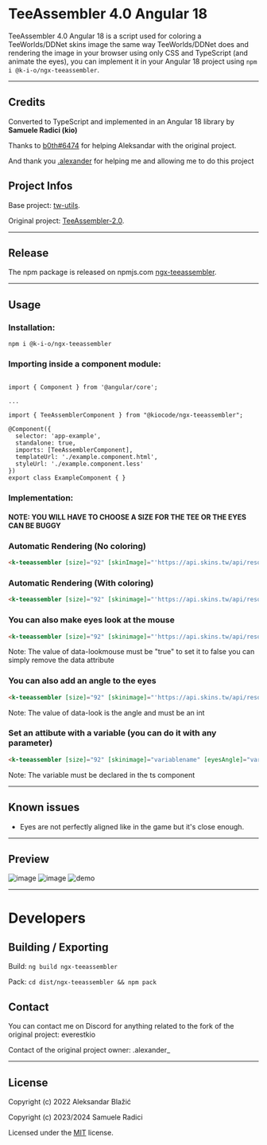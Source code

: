 # TeeAssembler 4.0 Angular 18

TeeAssembler 4.0 Angular 18 is a script used for coloring a TeeWorlds/DDNet skins image the same way TeeWorlds/DDNet does and rendering the image in your browser using only CSS and TypeScript (and animate the eyes), you can implement it in your Angular 18 project using `npm i @k-i-o/ngx-teeassembler`.

---
## Credits

Converted to TypeScript and implemented in an Angular 18 library by **Samuele Radici (kio)**

Thanks to [b0th#6474](https://github.com/theobori) for helping Aleksandar with the original project.

And thank you [.alexander](https://github.com/AlexIsTheGuy) for helping me and allowing me to do this project

## Project Infos

Base project: [tw-utils](https://github.com/theobori/tw-utils).

Original project: [TeeAssembler-2.0](https://github.com/AlexIsTheGuy/TeeAssembler-2.0).

---
## Release

The npm package is released on npmjs.com [ngx-teeassembler](https://www.npmjs.com/package/@k-i-o/ngx-teeassembler).

---
## Usage

### Installation: 

`npm i @k-i-o/ngx-teeassembler`


### Importing inside a component module: 

```JS

import { Component } from '@angular/core';

...

import { TeeAssemblerComponent } from "@kiocode/ngx-teeassembler";

@Component({
  selector: 'app-example',
  standalone: true,
  imports: [TeeAssemblerComponent],
  templateUrl: './example.component.html',
  styleUrl: './example.component.less'
})
export class ExampleComponent { }

```


### Implementation:

#### NOTE: YOU WILL HAVE TO CHOOSE A SIZE FOR THE TEE OR THE EYES CAN BE BUGGY

### Automatic Rendering (No coloring)

```html
<k-teeassembler [size]="92" [skinImage]="'https://api.skins.tw/api/resolve/skins/mouse'"></k-teeassembler>
```

### Automatic Rendering (With coloring)

```html
<k-teeassembler [size]="92" [skinimage]="'https://api.skins.tw/api/resolve/skins/mouse'" [bodyColor]="'13149440'" [feetColor]="'255'" data-coloringmode='code'></k-teeassembler>

```

### You can also make eyes look at the mouse

```html
<k-teeassembler [size]="92" [skinimage]="'https://api.skins.tw/api/resolve/skins/mouse'" [lookMouse]="true"></k-teeassembler>

```
Note: The value of data-lookmouse must be "true" to set it to false you can simply remove the data attribute


### You can also add an angle to the eyes

```html
<k-teeassembler [size]="92" [skinimage]="'https://api.skins.tw/api/resolve/skins/mouse'" [eyesAngle]="90"></k-teeassembler>

```
Note: The value of data-look is the angle and must be an int


### Set an attibute with a variable (you can do it with any parameter)

```html
<k-teeassembler [size]="92" [skinimage]="variablename" [eyesAngle]="variablename2"></k-teeassembler>

```
Note: The variable must be declared in the ts component


---

## Known issues

- Eyes are not perfectly aligned like in the game but it's close enough.


---

## Preview

![image](https://github.com/k-i-o/NgTeeAssembler/assets/68398653/714e0940-6a2e-4fe1-8a5e-7e2c58c12935)
![image](https://github.com/k-i-o/NgTeeAssembler/assets/68398653/c3480135-ca0d-4093-a742-92f71b481f38)
![demo](https://github.com/k-i-o/NgTeeAssembler/assets/68398653/a2510abb-9cfc-42b3-b19d-62203de40949)

---
# Developers

## Building / Exporting
Build: `ng build ngx-teeassembler`

Pack: `cd dist/ngx-teeassembler && npm pack`


## Contact

You can contact me on Discord for anything related to the fork of the original project: everestkio

Contact of the original project owner: .alexander_

---
## License

Copyright (c) 2022 Aleksandar Blažić

Copyright (c) 2023/2024 Samuele Radici

Licensed under the [MIT](https://github.com/k-i-o/NgTeeAssembler/blob/main/LICENSE) license.

